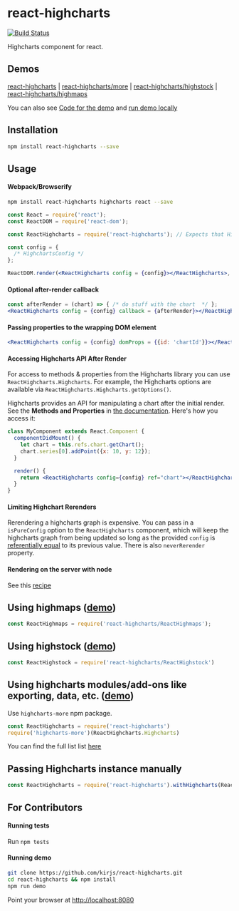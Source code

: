 react-highcharts
================

[![Build Status](https://travis-ci.org/kirjs/react-highcharts.svg?branch=master)](https://travis-ci.org/kirjs/react-highcharts)

Highcharts component for react.

## Demos
[react-highcharts](http://kirjs.github.io/react-highcharts/)
| [react-highcharts/more](http://kirjs.github.io/react-highcharts/more.html)
| [react-highcharts/highstock](http://kirjs.github.io/react-highcharts/highstock.html)
| [react-highcharts/highmaps](http://kirjs.github.io/react-highcharts/highmaps.html)

You can also see [Code for the demo](https://github.com/kirjs/react-highcharts/tree/master/demo) and
 [run demo locally](https://github.com/kirjs/react-highcharts#running-demo)

## Installation

```bash
npm install react-highcharts --save
```

## Usage
#### Webpack/Browserify

```bash
npm install react-highcharts highcharts react --save
```

```jsx
const React = require('react');
const ReactDOM = require('react-dom');

const ReactHighcharts = require('react-highcharts'); // Expects that Highcharts was loaded in the code.

const config = {
  /* HighchartsConfig */
};

ReactDOM.render(<ReactHighcharts config = {config}></ReactHighcharts>, document.body);
```

#### Optional after-render callback
```jsx
const afterRender = (chart) => { /* do stuff with the chart  */ };
<ReactHighcharts config = {config} callback = {afterRender}></ReactHighcharts>
```

#### Passing properties to the wrapping DOM element
```jsx
<ReactHighcharts config = {config} domProps = {{id: 'chartId'}}></ReactHighcharts>
```

#### Accessing Highcharts API After Render
For access to methods & properties from the Highcharts library you can use `ReactHighcharts.Highcharts`.
For example, the Highcharts options are available via `ReactHighcharts.Highcharts.getOptions()`.

Highcharts provides an API for manipulating a chart after the initial render. See the **Methods and Properties** in [the documentation](http://api.highcharts.com/highcharts). Here's how you access it:

```jsx
class MyComponent extends React.Component {
  componentDidMount() {
    let chart = this.refs.chart.getChart();
    chart.series[0].addPoint({x: 10, y: 12});
  }

  render() {
    return <ReactHighcharts config={config} ref="chart"></ReactHighcharts>;
  }
}
```

#### Limiting Highchart Rerenders
Rerendering a highcharts graph is expensive. You can pass in a `isPureConfig` option to the `ReactHighcharts` component, which will keep the highcharts graph from being updated so long as the provided `config` is [referentially equal](https://developer.mozilla.org/en-US/docs/Web/JavaScript/Reference/Operators/Comparison_Operators) to its previous value.
There is also `neverRerender` property.

#### Rendering on the server with node
See this [recipe](https://github.com/kirjs/react-highcharts/blob/master/recipes.md#rendering-react-highcharts-on-node)

## Using highmaps ([demo](http://kirjs.github.io/react-highcharts/highmaps.html))

```javascript
const ReactHighmaps = require('react-highcharts/ReactHighmaps');
```

## Using highstock ([demo](http://kirjs.github.io/react-highcharts/highstock.html))
```javascript
const ReactHighstock = require('react-highcharts/ReactHighstock')
```

## Using highcharts modules/add-ons like exporting, data, etc. ([demo](http://kirjs.github.io/react-highcharts/more.html))
Use `highcharts-more` npm package.
```javascript
const ReactHighcharts = require('react-highcharts')
require('highcharts-more')(ReactHighcharts.Highcharts)
```

You can find the full list list [here](https://github.com/kirjs/publish-highcharts-modules/blob/master/modules.md)

## Passing Highcharts instance manually 
```javascript
const ReactHighcharts = require('react-highcharts').withHighcharts(ReactHighstock)
```


## For Contributors
#### Running tests

Run `npm tests`

#### Running demo

```bash
git clone https://github.com/kirjs/react-highcharts.git
cd react-highcharts && npm install
npm run demo
```
Point your browser at [http://localhost:8080](http://localhost:8080)
